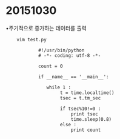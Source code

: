 # 20151030

•주기적으로 증가하는 데이터를 출력

        vim test.py

                #!/usr/bin/python
                # -*- coding: utf-8 -*- 

                count = 0

                if __name__ == '__main__':

                   while 1 :
                        t = time.localtime()
                        tsec = t.tm_sec

                        if tsec%10!=0 :
                            print tsec
                            time.sleep(0.8)
                        else :
                            print count

